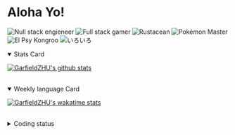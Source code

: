 # Aloha Yo!

![Null stack engieneer](https://img.shields.io/badge/-Null_stack_engineer-a890f0)
![Full stack gamer](https://img.shields.io/badge/-Full_stack_gamer-78c850)
![Rustacean](https://img.shields.io/badge/-Rustacean-f74c00)
![Pokémon Master](https://img.shields.io/badge/-Pokémon_Master-f8d030)
![El Psy Kongroo](https://img.shields.io/badge/-El_Psy_Kongroo-6890f0)
![いろいろ](https://img.shields.io/badge/-いろいろ-f85888)


<details open>
<summary>Stats Card</summary>
 
[![GarfieldZHU's github stats](https://github-readme-stats.vercel.app/api?username=GarfieldZHU&show_icons=true&theme=tokyonight)](https://github.com/anuraghazra/github-readme-stats)
 
</details>

<br/>

<details open>
<summary>Weekly language Card</summary>
 
[![GarfieldZHU's wakatime stats](https://github-readme-stats.vercel.app/api/wakatime?username=AlohaYo&theme=nightowl&layout=compact)](https://github.com/GarfieldZHU/GarfieldZHU)


<br/>

</details>

<details>

<summary>Coding status</summary>

<br/>

<!--START_SECTION:waka-->
**🐱 My Github Data** 

> 🏆 331 Contributions in the Year 2021
 > 
> 📦 480.0 kB Used in Github's Storage 
 > 
> 🚫 Not Opted to Hire
 > 
> 📜 58 Public Repositories 
 > 
> 🔑 33 Private Repositories  
 > 
**I'm a Night 🦉** 

```text
🌞 Morning    74 commits     ██░░░░░░░░░░░░░░░░░░░░░░░   11.33% 
🌆 Daytime    177 commits    ██████░░░░░░░░░░░░░░░░░░░   27.11% 
🌃 Evening    274 commits    ██████████░░░░░░░░░░░░░░░   41.96% 
🌙 Night      128 commits    █████░░░░░░░░░░░░░░░░░░░░   19.6%

```


📊 **This Week I Spent My Time On** 

```text
💬 Programming Languages: 
JavaScript               8 hrs 48 mins       █████████████░░░░░░░░░░░░   51.8% 
TypeScript               3 hrs 17 mins       ████░░░░░░░░░░░░░░░░░░░░░   19.4% 
SCSS                     1 hr 42 mins        ██░░░░░░░░░░░░░░░░░░░░░░░   10.09% 
Java                     1 hr 29 mins        ██░░░░░░░░░░░░░░░░░░░░░░░   8.82% 
JSON                     46 mins             █░░░░░░░░░░░░░░░░░░░░░░░░   4.61%

🔥 Editors: 
VS Code                  15 hrs 12 mins      ██████████████████████░░░   89.46% 
IntelliJ                 1 hr 47 mins        ██░░░░░░░░░░░░░░░░░░░░░░░   10.54%

💻 Operating System: 
Mac                      14 hrs 37 mins      █████████████████████░░░░   86.06% 
Windows                  2 hrs 22 mins       ███░░░░░░░░░░░░░░░░░░░░░░   13.94%

```


<!--END_SECTION:waka-->

</details>
